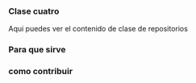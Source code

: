 ### Clase cuatro 
Aqui puedes ver el contenido de clase de repositorios

### Para que sirve

### como contribuir
